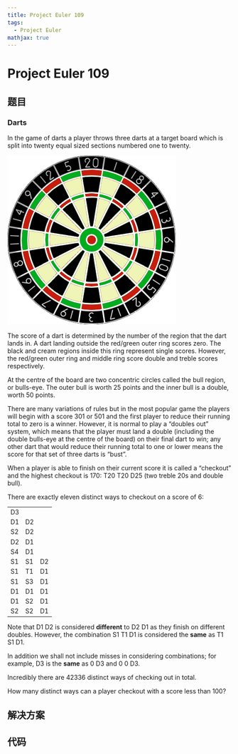 ```yaml
---
title: Project Euler 109
tags:
  - Project Euler
mathjax: true
---
```

<escape><!-- more --></escape>
    
# Project Euler 109
## 题目
### Darts


In the game of darts a player throws three darts at a target board which is split into twenty equal sized sections numbered one to twenty.

![](../images/p109.png)

The score of a dart is determined by the number of the region that the dart lands in. A dart landing outside the red/green outer ring scores zero. The black and cream regions inside this ring represent single scores. However, the red/green outer ring and middle ring score double and treble scores respectively.

At the centre of the board are two concentric circles called the bull region, or bulls-eye. The outer bull is worth $25$ points and the inner bull is a double, worth $50$ points.

There are many variations of rules but in the most popular game the players will begin with a score $301$ or $501$ and the first player to reduce their running total to zero is a winner. However, it is normal to play a “doubles out” system, which means that the player must land a double (including the double bulls-eye at the centre of the board) on their final dart to win; any other dart that would reduce their running total to one or lower means the score for that set of three darts is “bust”.

When a player is able to finish on their current score it is called a “checkout” and the highest checkout is $170$: T20 T20 D25 (two treble 20s and double bull).

There are exactly eleven distinct ways to checkout on a score of $6$:

||||
|-|-|-|
|D3|||
|D1|D2||
|S2|D2||
|D2|D1||
|S4|D1||
|S1|S1|D2|
|S1|T1|D1|
|S1|S3|D1|
|D1|D1|D1|
|D1|S2|D1|
|S2|S2|D1|

Note that D1 D2 is considered **different** to D2 D1 as they finish on different doubles. However, the combination S1 T1 D1 is considered the **same** as T1 S1 D1.

In addition we shall not include misses in considering combinations; for example, D3 is the **same** as 0 D3 and 0 0 D3.

Incredibly there are $42336$ distinct ways of checking out in total.

How many distinct ways can a player checkout with a score less than $100$?



## 解决方案


## 代码


